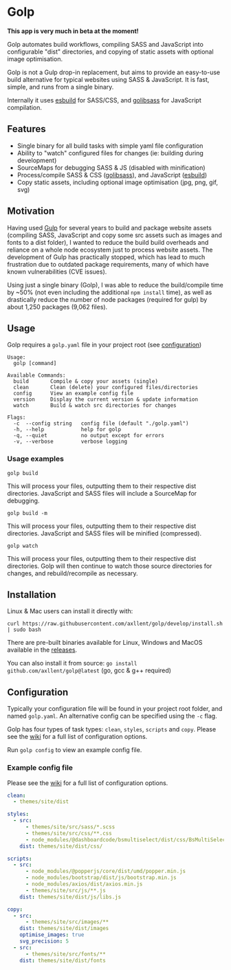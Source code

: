 # Golp

**This app is very much in beta at the moment!**

Golp automates build workflows, compiling SASS and JavaScript into configurable "dist" directories, and copying of static assets with optional image optimisation.

Golp is not a Gulp drop-in replacement, but aims to provide an easy-to-use build alternative for typical websites using SASS & JavaScript. It is fast, simple, and runs from a single binary.

Internally it uses [esbuild](https://github.com/evanw/esbuild) for SASS/CSS, and [golibsass](https://github.com/bep/golibsass) for JavaScript compilation.


## Features

- Single binary for all build tasks with simple yaml file configuration
- Ability to "watch" configured files for changes (ie: building during development)
- SourceMaps for debugging SASS & JS (disabled with minification)
- Process/compile SASS & CSS ([golibsass](https://github.com/bep/golibsass)), and JavaScript ([esbuild](https://github.com/evanw/esbuild))
- Copy static assets, including optional image optimisation (jpg, png, gif, svg)


## Motivation

Having used [Gulp](https://gulpjs.com/) for several years to build and package website assets (compiling SASS, JavaScript and copy some src assets such as images and fonts to a dist folder), I wanted to reduce the build build overheads and reliance on a whole node ecosystem just to process website assets. The development of Gulp has practically stopped, which has lead to much frustration due to outdated package requirements, many of which have known vulnerabilities (CVE issues).

Using just a single binary (Golp), I was able to reduce the build/compile time by ~50% (not even including the additional `npm install` time), as well as drastically reduce the number of node packages (required for gulp) by about 1,250 packages (9,062 files).


## Usage

Golp requires a `golp.yaml` file in your project root (see [configuration](#configuration))

```
Usage:
  golp [command]

Available Commands:
  build       Compile & copy your assets (single)
  clean       Clean (delete) your configured files/directories
  config      View an example config file
  version     Display the current version & update information
  watch       Build & watch src directories for changes

Flags:
  -c  --config string   config file (default "./golp.yaml")
  -h, --help            help for golp
  -q, --quiet           no output except for errors
  -v, --verbose         verbose logging
```


### Usage examples

```
golp build
```
This will process your files, outputting them to their respective dist directories. JavaScript and SASS files will include a SourceMap for debugging.

```
golp build -m
```
This will process your files, outputting them to their respective dist directories. JavaScript and SASS files will be minified (compressed).

```
golp watch
```
This will process your files, outputting them to their respective dist directories. Golp will then continue to watch those source directories for changes, and rebuild/recompile as necessary.


## Installation

Linux & Mac users can install it directly with:
```
curl https://raw.githubusercontent.com/axllent/golp/develop/install.sh | sudo bash
```

There are pre-built binaries available for Linux, Windows and MacOS available in the [releases](https://github.com/axllent/golp/releases/latest).

You can also install it from source: `go install github.com/axllent/golp@latest` (go, gcc & g++ required)


## Configuration

Typically your configuration file will be found in your project root folder, and named `golp.yaml`. An alternative config can be specified using the `-c` flag.

Golp has four types of task types: `clean`, `styles`, `scripts` and `copy`. Please see the [wiki](https://github.com/axllent/golp/wiki) for a full list of configuration options.

Run `golp config` to view an example config file.


### Example config file

Please see the [wiki](https://github.com/axllent/golp/wiki) for a full list of configuration options.

```yaml
clean: 
  - themes/site/dist

styles:
  - src:
      - themes/site/src/sass/*.scss
      - themes/site/src/css/**.css 
      - node_modules/@dashboardcode/bsmultiselect/dist/css/BsMultiSelect.css
    dist: themes/site/dist/css/

scripts:
  - src:
      - node_modules/@popperjs/core/dist/umd/popper.min.js
      - node_modules/bootstrap/dist/js/bootstrap.min.js
      - node_modules/axios/dist/axios.min.js
      - themes/site/src/js/**.js
    dist: themes/site/dist/js/libs.js 

copy:
  - src:
      - themes/site/src/images/**
    dist: themes/site/dist/images
    optimise_images: true
    svg_precision: 5
  - src:
      - themes/site/src/fonts/**
    dist: themes/site/dist/fonts  
```
